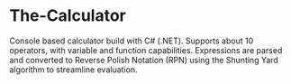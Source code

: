 # The-Calculator
Console based calculator build with C# (.NET). Supports about 10 operators, with variable and function capabilities. Expressions are parsed and converted to Reverse Polish Notation (RPN) using the Shunting Yard algorithm to streamline evaluation.
